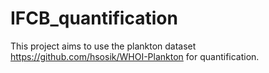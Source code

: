 # IFCB_quantification

This project aims to use the plankton dataset https://github.com/hsosik/WHOI-Plankton for quantification.

